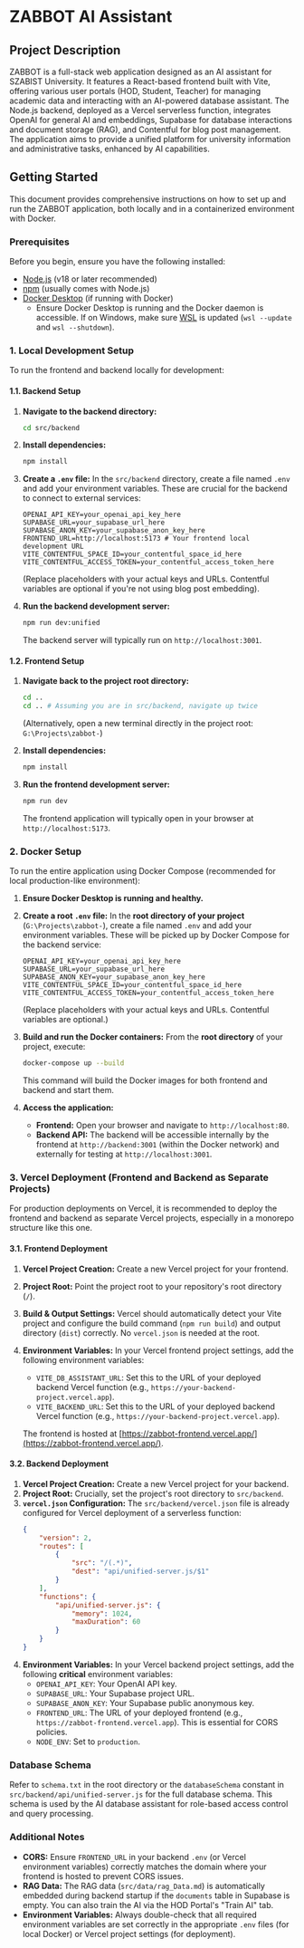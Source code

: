 # ZABBOT AI Assistant

## Project Description

ZABBOT is a full-stack web application designed as an AI assistant for SZABIST University. It features a React-based frontend built with Vite, offering various user portals (HOD, Student, Teacher) for managing academic data and interacting with an AI-powered database assistant. The Node.js backend, deployed as a Vercel serverless function, integrates OpenAI for general AI and embeddings, Supabase for database interactions and document storage (RAG), and Contentful for blog post management. The application aims to provide a unified platform for university information and administrative tasks, enhanced by AI capabilities.

## Getting Started

This document provides comprehensive instructions on how to set up and run the ZABBOT application, both locally and in a containerized environment with Docker.

### Prerequisites

Before you begin, ensure you have the following installed:

*   [Node.js](https://nodejs.org/en/) (v18 or later recommended)
*   [npm](https://www.npmjs.com/) (usually comes with Node.js)
*   [Docker Desktop](https://www.docker.com/products/docker-desktop) (if running with Docker)
    *   Ensure Docker Desktop is running and the Docker daemon is accessible. If on Windows, make sure [WSL](https://docs.microsoft.com/en-us/windows/wsl/install) is updated (`wsl --update` and `wsl --shutdown`).

### 1. Local Development Setup

To run the frontend and backend locally for development:

#### 1.1. Backend Setup

1.  **Navigate to the backend directory:**
    ```bash
    cd src/backend
    ```

2.  **Install dependencies:**
    ```bash
    npm install
    ```

3.  **Create a `.env` file:** In the `src/backend` directory, create a file named `.env` and add your environment variables. These are crucial for the backend to connect to external services:
    ```
    OPENAI_API_KEY=your_openai_api_key_here
    SUPABASE_URL=your_supabase_url_here
    SUPABASE_ANON_KEY=your_supabase_anon_key_here
    FRONTEND_URL=http://localhost:5173 # Your frontend local development URL
    VITE_CONTENTFUL_SPACE_ID=your_contentful_space_id_here
    VITE_CONTENTFUL_ACCESS_TOKEN=your_contentful_access_token_here
    ```
    (Replace placeholders with your actual keys and URLs. Contentful variables are optional if you're not using blog post embedding).

4.  **Run the backend development server:**
    ```bash
    npm run dev:unified
    ```
    The backend server will typically run on `http://localhost:3001`.

#### 1.2. Frontend Setup

1.  **Navigate back to the project root directory:**
    ```bash
    cd ..
    cd .. # Assuming you are in src/backend, navigate up twice
    ```
    (Alternatively, open a new terminal directly in the project root: `G:\Projects\zabbot-`)

2.  **Install dependencies:**
    ```bash
    npm install
    ```

3.  **Run the frontend development server:**
    ```bash
    npm run dev
    ```
    The frontend application will typically open in your browser at `http://localhost:5173`.

### 2. Docker Setup

To run the entire application using Docker Compose (recommended for local production-like environment):

1.  **Ensure Docker Desktop is running and healthy.**

2.  **Create a root `.env` file:** In the **root directory of your project** (`G:\Projects\zabbot-`), create a file named `.env` and add your environment variables. These will be picked up by Docker Compose for the backend service:
    ```
    OPENAI_API_KEY=your_openai_api_key_here
    SUPABASE_URL=your_supabase_url_here
    SUPABASE_ANON_KEY=your_supabase_anon_key_here
    VITE_CONTENTFUL_SPACE_ID=your_contentful_space_id_here
    VITE_CONTENTFUL_ACCESS_TOKEN=your_contentful_access_token_here
    ```
    (Replace placeholders with your actual keys and URLs. Contentful variables are optional.)

3.  **Build and run the Docker containers:** From the **root directory** of your project, execute:
    ```bash
    docker-compose up --build
    ```
    This command will build the Docker images for both frontend and backend and start them.

4.  **Access the application:**
    *   **Frontend:** Open your browser and navigate to `http://localhost:80`.
    *   **Backend API:** The backend will be accessible internally by the frontend at `http://backend:3001` (within the Docker network) and externally for testing at `http://localhost:3001`.

### 3. Vercel Deployment (Frontend and Backend as Separate Projects)

For production deployments on Vercel, it is recommended to deploy the frontend and backend as separate Vercel projects, especially in a monorepo structure like this one.

#### 3.1. Frontend Deployment

1.  **Vercel Project Creation:** Create a new Vercel project for your frontend.
2.  **Project Root:** Point the project root to your repository's root directory (`/`).
3.  **Build & Output Settings:** Vercel should automatically detect your Vite project and configure the build command (`npm run build`) and output directory (`dist`) correctly. No `vercel.json` is needed at the root.
4.  **Environment Variables:** In your Vercel frontend project settings, add the following environment variables:
    *   `VITE_DB_ASSISTANT_URL`: Set this to the URL of your deployed backend Vercel function (e.g., `https://your-backend-project.vercel.app`).
    *   `VITE_BACKEND_URL`: Set this to the URL of your deployed backend Vercel function (e.g., `https://your-backend-project.vercel.app`).

    The frontend is hosted at [https://zabbot-frontend.vercel.app/](https://zabbot-frontend.vercel.app/).

#### 3.2. Backend Deployment

1.  **Vercel Project Creation:** Create a new Vercel project for your backend.
2.  **Project Root:** Crucially, set the project's root directory to `src/backend`.
3.  **`vercel.json` Configuration:** The `src/backend/vercel.json` file is already configured for Vercel deployment of a serverless function:
    ```json
    {
        "version": 2,
        "routes": [
            {
                "src": "/(.*)",
                "dest": "api/unified-server.js/$1"
            }
        ],
        "functions": {
            "api/unified-server.js": {
                "memory": 1024,
                "maxDuration": 60
            }
        }
    }
    ```
4.  **Environment Variables:** In your Vercel backend project settings, add the following **critical** environment variables:
    *   `OPENAI_API_KEY`: Your OpenAI API key.
    *   `SUPABASE_URL`: Your Supabase project URL.
    *   `SUPABASE_ANON_KEY`: Your Supabase public anonymous key.
    *   `FRONTEND_URL`: The URL of your deployed frontend (e.g., `https://zabbot-frontend.vercel.app`). This is essential for CORS policies.
    *   `NODE_ENV`: Set to `production`.

### Database Schema

Refer to `schema.txt` in the root directory or the `databaseSchema` constant in `src/backend/api/unified-server.js` for the full database schema. This schema is used by the AI database assistant for role-based access control and query processing.

### Additional Notes

*   **CORS:** Ensure `FRONTEND_URL` in your backend `.env` (or Vercel environment variables) correctly matches the domain where your frontend is hosted to prevent CORS issues.
*   **RAG Data:** The RAG data (`src/data/rag_Data.md`) is automatically embedded during backend startup if the `documents` table in Supabase is empty. You can also train the AI via the HOD Portal's "Train AI" tab.
*   **Environment Variables:** Always double-check that all required environment variables are set correctly in the appropriate `.env` files (for local Docker) or Vercel project settings (for deployment).
